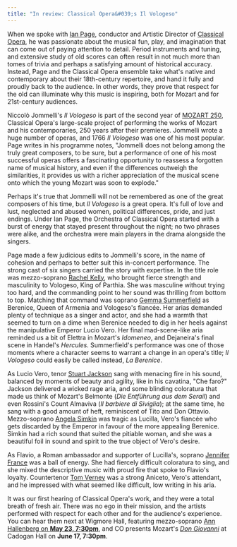 ```yaml
---
title: "In review: Classical Opera&#039;s Il Vologeso"
---
```


When we spoke with [Ian Page](/ian-page-mozart-imagination/), conductor and Artistic Director of [Classical Opera](/scene/companies/classical-opera/), he was passionate about the musical fun, play, and imagination that can come out of paying attention to detail. Period instruments and tuning, and extensive study of old scores can often result in not much more than tomes of trivia and perhaps a satisfying amount of historical accuracy. Instead, Page and the Classical Opera ensemble take what's native and contemporary about their 18th-century repertoire, and hand it fully and proudly back to the audience. In other words, they prove that respect for the old can illuminate why this music is inspiring, both for Mozart and for 21st-century audiences.

Niccolò Jommelli's *Il Vologeso* is part of the second year of [MOZART 250](http://www.classicalopera.co.uk/mozart-250/), Classical Opera's large-scale project of performing the works of Mozart and his contemporaries, 250 years after their premieres. Jommelli wrote a huge number of operas, and 1766 *Il Vologeso* was one of his most popular. Page writes in his programme notes, "Jommelli does not belong among the truly great composers, to be sure, but a performance of one of his most successful operas offers a fascinating opportunity to reassess a forgotten name of musical history, and even if the differences outweigh the similarities, it provides us with a richer appreciation of the musical scene onto which the young Mozart was soon to explode."

Perhaps it's true that Jommelli will not be remembered as one of the great composers of his time, but *Il Vologeso* is a great opera. It's full of love and lust, neglected and abused women, political differences, pride, and just endings. Under Ian Page, the Orchestra of Classical Opera started with a burst of energy that stayed present throughout the night; no two phrases were alike, and the orchestra were main players in the drama alongside the singers. 

Page made a few judicious edits to Jommelli's score, in the name of cohesion and perhaps to better suit this in-concert performance. The strong cast of six singers carried the story with expertise. In the title role was mezzo-soprano [Rachel Kelly](/scene/people/rachel-kelly/), who brought fierce strength and masculinity to Vologeso, King of Parthia. She was masculine without trying too hard, and the commanding point to her sound was thrilling from bottom to top. Matching that command was soprano [Gemma Summerfield](/scene/people/gemma-summerfield/) as Berenice, Queen of Armenia and Vologeso's fiancée. Her arias demanded plenty of technique as a singer and actor, and she had a warmth that seemed to turn on a dime when Berenice needed to dig in her heels against the manipulative Emperor Lucio Vero. Her final mad-scene-like aria reminded us a bit of Elettra in Mozart's *Idomeneo*, and Dejaneira's final scene in Handel's *Hercules*. Summerfield's performance was one of those moments where a character seems to warrant a change in an opera's title; *Il Vologeso* could easily be called instead, *La Berenice*.

As Lucio Vero, tenor [Stuart Jackson](/scene/people/stuart-jackson/) sang with menacing fire in his sound, balanced by moments of beauty and agility, like in his cavatina, "Che faro?" Jackson delivered a wicked rage aria, and some blinding coloratura that made us think of Mozart's Belmonte (*Die Entführung aus dem Serail*) and even Rossini's Count Almaviva (*Il barbiere di Siviglia*); at the same time, he sang with a good amount of heft, reminiscent of Tito and Don Ottavio. Mezzo-soprano [Angela Simkin](/scene/people/angela-simkin/) was tragic as Lucilla, Vero's fiancée who gets discarded by the Emperor in favour of the more appealing Berenice. Simkin had a rich sound that suited the pitiable woman, and she was a beautiful foil in sound and spirit to the true object of Vero's desire.

As Flavio, a Roman ambassador and supporter of Lucilla's, soprano [Jennifer France](/scene/people/jennifer-france/) was a ball of energy. She had fiercely difficult coloratura to sing, and she mixed the descriptive music with proud fire that spoke to Flavio's loyalty. Countertenor [Tom Verney](/scene/people/tom-verney/) was a strong Aniceto, Vero's attendant, and he impressed with what seemed like difficult, low writing in his aria.

It was our first hearing of Classical Opera's work, and they were a total breath of fresh air. There was no ego in their mission, and the artists performed with respect for each other and for the audience's experience. You can hear them next at Wigmore Hall, featuring mezzo-soprano [Ann Hallenberg on **May 23, 7:30pm**](http://www.classicalopera.co.uk/performances/ann-hallenberg-at-wigmore-hall/), and CO presents Mozart's [*Don Giovanni*](http://www.classicalopera.co.uk/performances/don-giovanni/?content=intro) at Cadogan Hall on **June 17, 7:30pm**.

